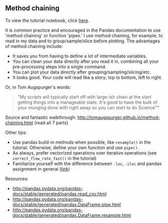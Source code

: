 ## Method chaining
To view the tutorial notebook, click [here](https://nbviewer.jupyter.org/github/joosthvanderlinden/pandas-method-chaining-tutorial/blob/master/group%20tutorial%20on%20method%20chaining.ipynb).

It is common practice and encouraged in the Pandas documentation to use 'method chaining' or function 'pipes.' I use method chaining, for example, to read in my data and to group/sample/slice before plotting. The advantages of method chaining include:
- It saves you from having to define a lot of intermediate variables.
- You can clean your data directly after you read it in, combining all your pre-processing steps into a single command.
- You can plot your data directly after grouping/sampling/slicing/etc.
- It looks good. Your code will read like a story; top to bottom, left to right.

Or, in Tom Augspurger's words:

> "My scripts will typically start off with large-ish chain at the start getting things into a manageable state. It's good to have the bulk of your munging done with right away so you can start to do Science™"

Source and fantastic walkthrough: http://tomaugspurger.github.io/method-chaining.html (read all 7 parts)

Other tips:
- Use pandas build-in methods when possible, like `resample()` in the tutorial. Otherwise, define your own function and use `pipe()`.
- As always, prefer vectorized operations over iterative operations (see `correct_flow_rate_fast()` in the tutorial)
- Familiarize yourself with the difference between `.loc`, `.iloc` and pandas assignment in general ([link](http://tomaugspurger.github.io/modern-1.html))

Resources:
- http://pandas.pydata.org/pandas-docs/stable/generated/pandas.read_csv.html
- http://pandas.pydata.org/pandas-docs/stable/generated/pandas.DataFrame.pipe.html
- http://pandas.pydata.org/pandas-docs/stable/generated/pandas.DataFrame.resample.html

